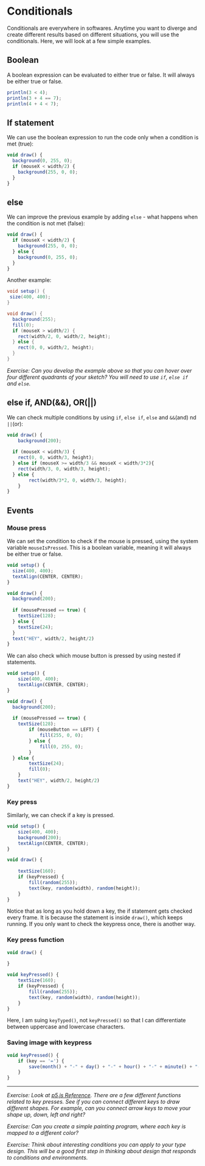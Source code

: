 # Conditionals
Conditionals are everywhere in softwares. Anytime you want to diverge and create different results based on different situations, you will use the conditionals. Here, we will look at a few simple examples.

## Boolean

A boolean expression can be evaluated to either true or false. It will always be either true or false.

```js
println(3 < 4);
println(3 + 4 == 7);
println(4 + 4 < 7);
```

## If statement
We can use the boolean expression to run the code only when a condition is met (true):

```js
void draw() {
  background(0, 255, 0);
  if (mouseX < width/2) {
    background(255, 0, 0);
  }
}
```
## else
We can improve the previous example by adding `else` - what happens when the condition is not met (false):

```js
void draw() {
  if (mouseX < width/2) {
    background(255, 0, 0);
  } else {
    background(0, 255, 0);
  }
}
```

Another example:

```java
void setup() {
 size(400, 400); 
}

void draw() {
  background(255);
  fill(0);
  if (mouseX > width/2) {
    rect(width/2, 0, width/2, height);
  } else {
    rect(0, 0, width/2, height);
  }
}
```

*Exercise: Can you develop the example above so that you can hover over four different quadrants of your sketch? You will need to use `if`, `else if` and `else`.*

## else if, AND(&&), OR(||)
We can check multiple conditions by using `if`, `else if`, `else` and `&&`(and) nd `||`(or):

```js
void draw() {
	background(200);
	
  if (mouseX < width/3) {
    rect(0, 0, width/3, height);
  } else if (mouseX >= width/3 && mouseX < width/3*2){
    rect(width/3, 0, width/3, height);
  } else {
		rect(width/3*2, 0, width/3, height);
	}
}
```
## Events
### Mouse press
We can set the condition to check if the mouse is pressed, using the system variable `mouseIsPressed`. This is a boolean variable, meaning it will always be either true or false.

```js
void setup() {
  size(400, 400);
  textAlign(CENTER, CENTER);
}

void draw() {
  background(200);
	
  if (mousePressed == true) {
    textSize(128);
  } else {
    textSize(24);
  }
  text("HEY", width/2, height/2)
}
```

We can also check which mouse button is pressed by using nested if statements.

```js
void setup() {
	size(400, 400);
	textAlign(CENTER, CENTER);
}

void draw() {
  background(200);
	
  if (mousePressed == true) {
    textSize(128);
		if (mouseButton == LEFT) {
			fill(255, 0, 0);
		} else {
			fill(0, 255, 0);
		}
  } else {
		textSize(24);
		fill(0);
	}
	text("HEY", width/2, height/2)
}
```

### Key press
Similarly, we can check if a key is pressed.

```js
void setup() {
	size(400, 400);
	background(200);
	textAlign(CENTER, CENTER);
}

void draw() {
  
	textSize(160);
	if (keyPressed) {
		fill(random(255));
		text(key, random(width), random(height));
	}
}
```

Notice that as long as you hold down a key, the if statement gets checked every frame. It is because the statement is inside `draw()`, which keeps running. If you only want to check the keypress once, there is another way.

### Key press function

```js
void draw() {
  
}

void keyPressed() {
	textSize(160);
	if (keyPressed) {
		fill(random(255));
		text(key, random(width), random(height));
	}
}
```

Here, I am suing `keyTyped()`, not `keyPressed()` so that I can differentiate between uppercase and lowercase characters.

### Saving image with keypress

```js
void keyPressed() {
	if (key == '=') {
		save(month() + "-" + day() + "-" + hour() + "-" + minute() + "-" + second() + ".png");
	}
}
```


-----
*Exercise: Look at [p5.js Reference](http://p5js.org/reference/). There are a few different functions related to key presses. See if you can connect different keys to draw different shapes. For example, can you connect arrow keys to move your shape up, down, left and right?*

*Exercise: Can you create a simple painting program, where each key is mapped to a different color?*

*Exercise: Think about interesting conditions you can apply to your type design. This will be a good first step in thinking about design that responds to conditions and environments.*
